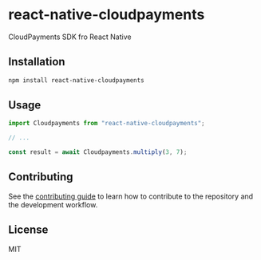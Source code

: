 # react-native-cloudpayments

CloudPayments SDK fro React Native

## Installation

```sh
npm install react-native-cloudpayments
```

## Usage

```js
import Cloudpayments from "react-native-cloudpayments";

// ...

const result = await Cloudpayments.multiply(3, 7);
```

## Contributing

See the [contributing guide](CONTRIBUTING.md) to learn how to contribute to the repository and the development workflow.

## License

MIT
